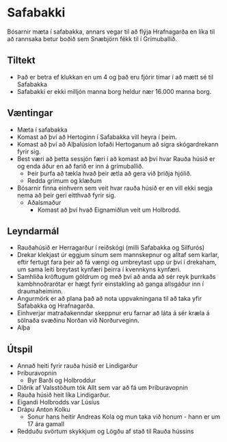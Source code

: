 # Safabakki

Bósarnir mæta í safabakka, annars vegar til að flýja Hrafnagarða en líka til að
rannsaka betur boðið sem Snæbjörn fékk til í Grímuballið.

## Tiltekt
- Það er betra ef klukkan en um 4 og það eru fjórir tímar í að mætt sé til 
  Safabakka
- Safabakki er ekki milljón manna borg heldur nær 16.000 manna borg.

## Væntingar
- Mæta í safabakka
- Komast að því að Hertoginn í Safabakka vill heyra í þeim.
- Komast að því að Alþalúsíon lofaði Hertoganum að sigra skógardrekann fyrir 
  sig.
- Best væri að þetta sessjón færi í að komast að því hvar Rauða húsið er og 
  enda áður en að farið er inn á grímuballið.
  - Þeir þurfa að tækla hvað þeir ætla að gera við þriðja hjólið.
  - Redda grímum og klæðum
- Bósarnir finna einhvern sem veit hvar rauða húsið er en vill ekki segja nema
  að þeir geri eitthvað fyrir sig.
  - Aðalsmaður
    - Komast að því hvað Eignamiðlun veit um Holbrodd.

## Leyndarmál
- Rauðahúsið er Herragarður í reiðskógi (milli Safabakka og Silfurós)
- Drekar klekjast úr eggjum sínum sem mannskepnur og alltaf sem karlar, eftir
  fertugt fara þeir að fá vængi og umbreytast upp úr því í drekaham, um sama 
  leiti breytast kynfæri þeirra í kvennkyns kynfæri.
- Samhliða kröftugum göldrum og með því að anda að sér reyk þurrkaðs 
  kambhnoðrarótar er hægt fyrir einstakling að ganga allsgáður inn í 
  draumaheiminn.
- Angurmörk er að plana það að nota uppvakningana til að taka yfir Safabakka og
  Hrafnagarða.
- Einhverjar matraðakenndar skeppnur eru farnar að láta á sér kræla á sölnaða
  svæðinu Norðan við Norðurveginn.
- Alþa

## Útspil
- Annað heiti fyrir rauða húsið er Lindigarður
- Þríburavopnin
  - Byr Barði og Holbroddur
- Diðrik af Valsstöðum tók Allt sem var að fá um Þríburavopnin
- Rauða húsið heit líka Lindigarður.
- Eigandi Holbrodds var Lúsíus 
- Drápu Anton Kolku
  - Sonur hans heitir Andreas Kola og mun taka við honum - hann er um 17 ára 
    gamall
- Redduðu svörtum skykkjum og Lögðu af stað til Rauða hússins

